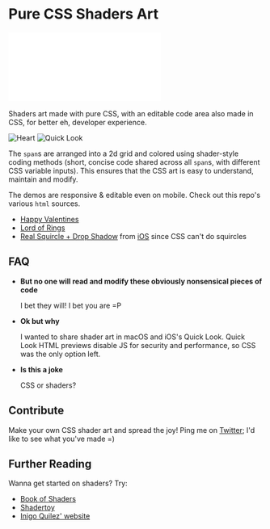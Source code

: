 # Pure CSS Shaders Art

<a><img id="BangLogo" title="Bang Animation Tool" src="test.svg"></a>

Shaders art made with pure CSS, with an editable code area also made in CSS, for better eh, developer experience.

<img width="396" alt="Heart" src="https://user-images.githubusercontent.com/1909539/154793047-43b1b80b-a787-46f4-bbc6-064403ce38cd.png">

<img width="700" alt="Quick Look" src="https://user-images.githubusercontent.com/1909539/154792697-d8740074-ff14-49b4-b8f1-28096ce3e5ba.png">

The `span`s are arranged into a 2d grid and colored using shader-style coding methods (short, concise code shared across all `span`s, with different CSS variable inputs). This ensures that the CSS art is easy to understand, maintain and modify.

The demos are responsive & editable even on mobile. Check out this repo's various `html` sources.

- [Happy Valentines](https://chenglou.github.io/pure-css-shaders-art/heart.html)
- [Lord of Rings](https://chenglou.github.io/pure-css-shaders-art/ring.html)
- [Real Squircle + Drop Shadow](https://chenglou.github.io/pure-css-shaders-art/squircle.html) from [iOS](https://99percentinvisible.org/article/circling-square-designing-squircles-instead-rounded-rectangles/) since CSS can't do squircles

## FAQ

- **But no one will read and modify these obviously nonsensical pieces of code**

  I bet they will! I bet you are =P

- **Ok but why**

  I wanted to share shader art in macOS and iOS's Quick Look. Quick Look HTML previews disable JS for security and performance, so CSS was the only option left.

- **Is this a joke**

  CSS or shaders?

## Contribute

Make your own CSS shader art and spread the joy! Ping me on [Twitter](http://twitter.com/_chenglou); I'd like to see what you've made =)

## Further Reading

Wanna get started on shaders? Try:

- [Book of Shaders](https://thebookofshaders.com)
- [Shadertoy](https://www.shadertoy.com)
- [Inigo Quilez' website](https://iquilezles.org)
